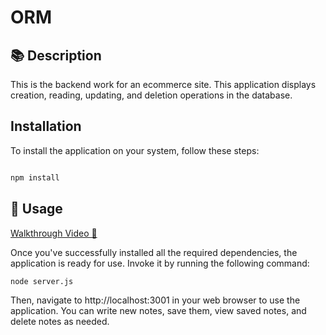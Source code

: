 # ORM
## 📚 Description
This is the backend work for an ecommerce site. This application displays creation, reading, updating, and deletion operations in the database.

##  Installation
To install the application on your system, follow these steps:
```bash

npm install
```

## 🎯 Usage
[Walkthrough Video 🎥](https://drive.google.com/file/d/1WF-NElLtaC_rsIDY_L_Vd64WaTBqsmaN/view?usp=sharing)

Once you've successfully installed all the required dependencies, the application is ready for use. Invoke it by running the following command:

```bash
node server.js
```
Then, navigate to http://localhost:3001 in your web browser to use the application. You can write new notes, save them, view saved notes, and delete notes as needed.
